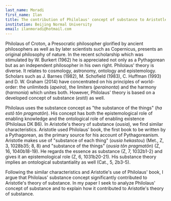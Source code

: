 ```yaml
---
last_name: Moradi
first_name: Ilan
title: The contribution of Philolaus' concept of substance to Aristotle's theory of substance
institution: Beijing Normal University
email: ilanmoradi@hotmail.com
---
```


Philolaus of Croton, a Presocratic philosopher glorified by ancient philosophers as well as by later scientists such as Copernicus, presents an original philosophy of nature. In the recent scholarship which was stimulated by W. Burkert (1962) he is appreciated not only as a Pythagorean but as an independent philosopher in his own right. Philolaus' theory is diverse. It relates to cosmology, astronomy, ontology and epistemology. Scholars such as J. Barnes (1982), M. Schofield (1983), C. Huffman (1993) and D. W. Graham (2014) have concentrated on his principles of world-order: the unlimiteds (*apeira*), the limiters (*perainonta*) and the harmony (*harmonia*) which unites both. However, Philolaus' theory is based on a developed concept of substance (*estô*) as well.

Philolaus uses the substance concept as "the substance of the things" (*ha estô tôn pragmatôn*). His concept has both the epistemological role of enabling knowledge and the ontological role of enabling existence (Philolaus DK B6). In Aristotle's theory of substance (*ousia*), we find similar characteristics. Aristotle used Philolaus' book, the first book to be written by a Pythagorean, as the primary source for his account of Pythagoreanism. Aristotle makes use of "substance of each thing" (*ousia hekastou*) (Met., Z, 3, 1028b35; 8, 8) and "substance of the things" (*ousia tôn pragmatôn*) (Z, 16, 1040b18-19). He regards the essence as substance (Z, 7, 1032b1-2) and gives it an epistemological role (Z, 6, 1031b20-21). His substance theory implies an ontological substantiality as well (Cat., 5, 2b3-5).

Following the similar characteristics and Aristotle's use of Philolaus' book, I argue that Philolaus' substance concept significantly contributed to Aristotle's theory of substance. In my paper I seek to analyze Philolaus' concept of substance and to explain how it contributed to Aristotle's theory of substance.